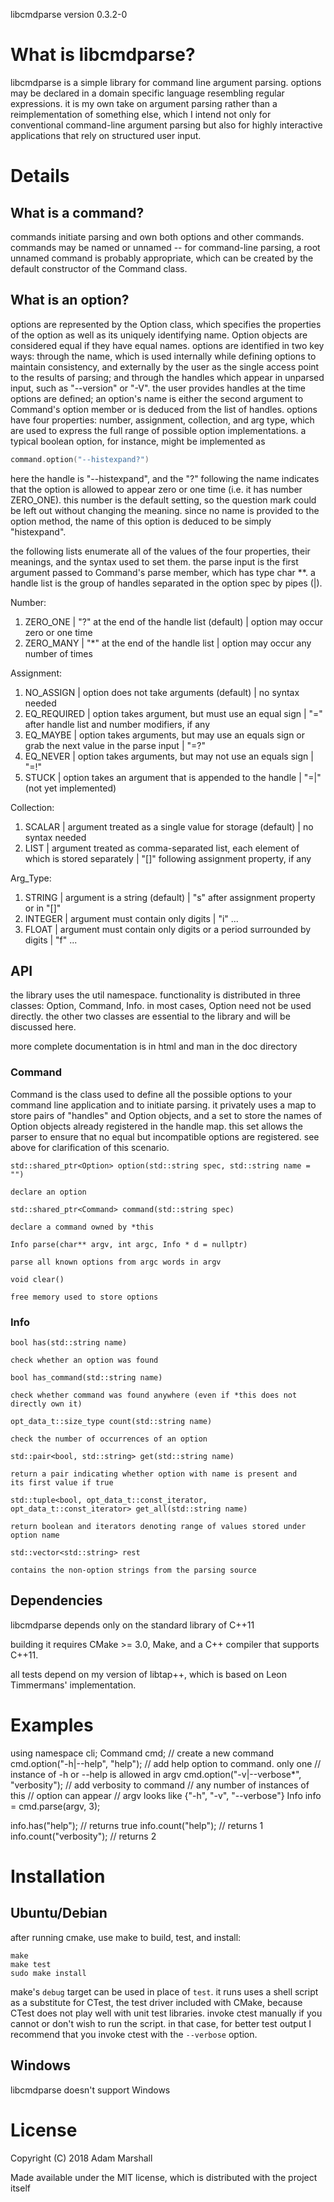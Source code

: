 libcmdparse version 0.3.2-0

# What is libcmdparse?
  libcmdparse is a simple library for command line argument parsing.
options may be declared in a domain specific language resembling
regular expressions. it is my own take on argument parsing rather
than a reimplementation of something else, which I intend not only
for conventional command-line argument parsing but also for highly
interactive applications that rely on structured user input.

# Details
## What is a command?
commands initiate parsing and own both options and other commands.
commands may be named or unnamed -- for command-line parsing, a root
unnamed command is probably appropriate, which can be created by the
default constructor of the Command class.

## What is an option?
options are represented by the Option class, which specifies the
properties of the option as well as its uniquely identifying name.
Option objects are considered equal if they have equal names.
options are identified in two key ways: through the name, which is
used internally while defining options to maintain consistency, and
externally by the user as the single access point to the results of
parsing; and through the handles which appear in unparsed input,
such as "--version" or "-V". the user provides handles at the time
options are defined; an option's name is either the second argument
to Command's option member or is deduced from the list of
handles.
options have four properties: number, assignment, collection, and 
arg type, which are used to express the full range of possible option
implementations. a typical boolean option, for instance,
might be implemented as
  ```c++
  command.option("--histexpand?")
  ```
here the handle is "--histexpand", and the "?" following the name
indicates that the option is allowed to appear zero or one time
(i.e. it has number ZERO\_ONE). this number is the default setting,
so the question mark could be left out without changing the meaning.
since no name is provided to the option method, the name of this
option is deduced to be simply "histexpand".

the following lists enumerate all of the values of the four properties,
their meanings, and the syntax used to set them. the parse input is the
first argument passed to Command's parse member, which has type
char \*\*. a handle list is the group of handles separated in the
option spec by pipes (|).

Number:
1. ZERO\_ONE | "?" at the end of the handle list (default) | option may occur zero or one time
2. ZERO\_MANY | "\*" at the end of the handle list | option may occur any number of times

Assignment:
1. NO\_ASSIGN | option does not take arguments (default) | no syntax needed
2. EQ\_REQUIRED | option takes argument, but must use an equal sign | "=" after handle list and number modifiers, if any
3. EQ\_MAYBE | option takes arguments, but may use an equals sign or grab the next value in the parse input | "=?"
4. EQ\_NEVER | option takes arguments, but may not use an equals sign | "=!"
5. STUCK | option takes an argument that is appended to the handle | "=|" (not yet implemented)

Collection:
1. SCALAR | argument treated as a single value for storage (default) | no syntax needed
2. LIST | argument treated as comma-separated list, each element of which is stored separately | "[]" following assignment property, if any

Arg\_Type:
1. STRING | argument is a string (default) | "s" after assignment property or in "[]"
2. INTEGER | argument must contain only digits | "i" ...
3. FLOAT | argument must contain only digits or a period surrounded by digits | "f" ...

## API
  the library uses the util namespace. functionality is distributed
in three classes: Option, Command, Info. in most
cases, Option need not be used directly. the other two classes
are essential to the library and will be discussed here.

more complete documentation is in html and man in the doc directory

### Command
Command is the class used to define all the possible options to
your command line application and to initiate parsing. it privately
uses a map to store pairs of "handles" and Option objects, and a set
to store the names of Option objects already registered in the
handle map. this set allows the parser to ensure that no equal but
incompatible options are registered. see above for clarification of
this scenario.
 
  `std::shared_ptr<Option> option(std::string spec, std::string name = "")`

    declare an option

  `std::shared_ptr<Command> command(std::string spec)`

    declare a command owned by *this

  `Info parse(char** argv, int argc, Info * d = nullptr)`

    parse all known options from argc words in argv

  `void clear()`

    free memory used to store options
### Info
  `bool has(std::string name)`

    check whether an option was found

  `bool has_command(std::string name)`

    check whether command was found anywhere (even if *this does not
    directly own it)

  `opt_data_t::size_type count(std::string name)`

    check the number of occurrences of an option

  `std::pair<bool, std::string> get(std::string name)`

    return a pair indicating whether option with name is present and
    its first value if true

  `std::tuple<bool,
              opt_data_t::const_iterator,
              opt_data_t::const_iterator> get_all(std::string name)`

    return boolean and iterators denoting range of values stored under
    option name

  `std::vector<std::string> rest`

    contains the non-option strings from the parsing source

## Dependencies
  libcmdparse depends only on the standard library of C++11

  building it requires CMake >= 3.0, Make, and a C++ compiler
that supports C++11.

  all tests depend on my version of libtap++, which is based on Leon
Timmermans' implementation.

# Examples
using namespace cli;
Command cmd; // create a new command
cmd.option("-h|--help", "help"); // add help option to command. only one
                                 // instance of -h or --help is allowed in argv
cmd.option("-v|--verbose*", "verbosity"); // add verbosity to command
                                          // any number of instances of this
                                          // option can appear
// argv looks like {"-h", "-v", "--verbose"}
Info info = cmd.parse(argv, 3);

info.has("help");        // returns true
info.count("help");      // returns 1
info.count("verbosity"); // returns 2

# Installation

## Ubuntu/Debian
after running cmake, use make to build, test, and install:
```shell
make
make test
sudo make install
```

make's `debug` target can be used in place of `test`. it runs uses a
shell script as a substitute for CTest, the test driver included with
CMake, because CTest does not play well with unit test libraries.
invoke ctest manually if you cannot or don't wish to run the script.
in that case, for better test output I recommend that you invoke ctest
with the `--verbose` option.

## Windows
libcmdparse doesn't support Windows

# License

Copyright (C) 2018 Adam Marshall

Made available under the MIT license, which is distributed with the
project itself
